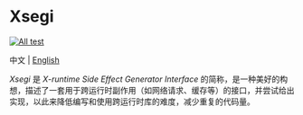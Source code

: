 # Xsegi

[![All test](https://github.com/E0SelmY4V/xsegi/actions/workflows/test-all.yml/badge.svg)](https://github.com/E0SelmY4V/xsegi/actions/workflows/test-all.yml)

中文 | [English](./README.md)

*Xsegi* 是 *X-runtime Side Effect Generator Interface* 的简称，是一种美好的构想，描述了一套用于跨运行时副作用（如网络请求、缓存等）的接口，并尝试给出实现，以此来降低编写和使用跨运行时库的难度，减少重复的代码量。
